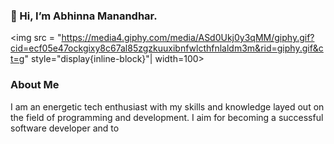 ### 👋 Hi, I’m Abhinna Manandhar.</h1> <img src = "https://media4.giphy.com/media/ASd0Ukj0y3qMM/giphy.gif?cid=ecf05e47ockgixy8c67al85zgzkuuxibnfwlcthfnlaldm3m&rid=giphy.gif&ct=g" style="display{inline-block}"| width=100>


### About Me
I am an energetic tech enthusiast with my skills and knowledge layed out on the field of
programming and development.
I aim for becoming a successful software developer and to 